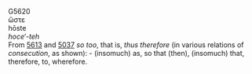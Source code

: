 G5620  
ὥστε  
hōste  
*hoce‘-teh*  
From [5613](g5613) and [5037](g5037) *so* *too*, that is, *thus*
*therefore* (in various relations of *consecution*, as shown): -
(insomuch) as, so that (then), (insomuch) that, therefore, to,
wherefore.  
